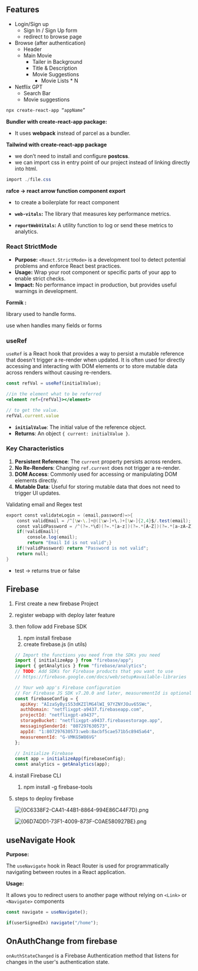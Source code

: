 ## Features

- Login/Sign up
    - Sign In / Sign Up form
    - redirect to browse page
- Browse (after  authentication)
    - Header
    - Main Movie
        - Tailer in Background
        - Title & Description
        - Movie Suggestions
            - Movie Lists * N
- Netflix GPT
    - Search Bar
    - Movie suggestions

```powershell
npx create-react-app “appName”
```

**Bundler with create-react-app package:**

- It uses **webpack** instead of parcel as a bundler.

**Tailwind with create-react-app package**

- we don’t need to install and configure **postcss**.
- we can import css in entry point of our project instead of linking directly into html.

```powershell
import ./file.css 
```

**rafce → react arrow function component export**

- to create a boilerplate for react component

- **`web-vitals`:** The library that measures key performance metrics.
- **`reportWebVitals`:** A utility function to log or send these metrics to analytics.

### React StrictMode

- **Purpose:** `<React.StrictMode>` is a development tool to detect potential problems and enforce React best practices.
- **Usage:** Wrap your root component or specific parts of your app to enable strict checks.
- **Impact:** No performance impact in production, but provides useful warnings in development.

**Formik :**

library used to handle forms.

use when handles many fields or forms

### useRef

`useRef` is a React hook that provides a way to persist a mutable reference that doesn't trigger a re-render when updated. It is often used for directly accessing and interacting with DOM elements or to store mutable data across renders without causing re-renders.

```jsx
const refVal = useRef(initialValue);

//in the element what to be referred
<element ref={refVal}></element>

// to get the value.
refVal.current.value
```

- **`initialValue`**: The initial value of the reference object.
- **Returns**: An object `{ current: initialValue }`.

### **Key Characteristics**

1. **Persistent Reference**: The `current` property persists across renders.
2. **No Re-Renders**: Changing `ref.current` does not trigger a re-render.
3. **DOM Access**: Commonly used for accessing or manipulating DOM elements directly.
4. **Mutable Data**: Useful for storing mutable data that does not need to trigger UI updates.

Validating email and Regex test

```powershell
export const validateLogin = (email,password)=>{
    const validEmail = /^[\w-\.]+@([\w-]+\.)+[\w-]{2,4}$/.test(email);
    const validPassword = /^(?=.*\d)(?=.*[a-z])(?=.*[A-Z])(?=.*[a-zA-Z]).{8,}$^(?=.*\d)(?=.*[a-z])(?=.*[A-Z])(?=.*[a-zA-Z]).{8,}$/.test(password);
    if(!validEmail){ 
        console.log(email);
        return "Email Id is not valid";}
    if(!validPassword) return "Password is not valid";
    return null;
}
```

- test → returns true or false

## Firebase

1. First create a new firebase Project
2. register webapp with deploy later feature
3. then follow add Firebase SDK
    1. npm install firebase
    2. create firebase.js (in utils) 
    
    ```jsx
    // Import the functions you need from the SDKs you need
    import { initializeApp } from "firebase/app";
    import { getAnalytics } from "firebase/analytics";
    // TODO: Add SDKs for Firebase products that you want to use
    // https://firebase.google.com/docs/web/setup#available-libraries
    
    // Your web app's Firebase configuration
    // For Firebase JS SDK v7.20.0 and later, measurementId is optional
    const firebaseConfig = {
      apiKey: "AIzaSyByiS53dKZIlMG4lWI_97YZNYJOuv65SWc",
      authDomain: "netflixgpt-a9437.firebaseapp.com",
      projectId: "netflixgpt-a9437",
      storageBucket: "netflixgpt-a9437.firebasestorage.app",
      messagingSenderId: "807297630573",
      appId: "1:807297630573:web:8acbf5cae571b5c8945a64",
      measurementId: "G-VMKG5W86VG"
    };
    
    // Initialize Firebase
    const app = initializeApp(firebaseConfig);
    const analytics = getAnalytics(app);
    
    ```
    
4. install Firebase CLI
    1. npm install -g firebase-tools
5. steps to deploy firebase
    
    ![{0C6338F2-CA41-44B1-8864-994E86C44F7D}.png](https://prod-files-secure.s3.us-west-2.amazonaws.com/a05a376b-3abd-4829-90d1-6bb5b8bb871a/6fde09a3-febf-40de-96ca-22256094320c/0C6338F2-CA41-44B1-8864-994E86C44F7D.png)
    
    ![{06D74DD1-73F1-4009-873F-C0AE580927BE}.png](https://prod-files-secure.s3.us-west-2.amazonaws.com/a05a376b-3abd-4829-90d1-6bb5b8bb871a/30e9ef04-0a84-4e49-80d4-b840ceefef67/06D74DD1-73F1-4009-873F-C0AE580927BE.png)
    

## useNavigate Hook

**Purpose:**

The `useNavigate` hook in React Router is used for programmatically navigating between routes in a React application.

**Usage:**

It allows you to redirect users to another page without relying on `<Link>` or `<Navigate>` components

```jsx
const navigate = useNavigate();

if(userSignedIn) navigate("/home");
```

## OnAuthChange from firebase

`onAuthStateChanged` is a Firebase Authentication method that listens for changes in the user's authentication state.